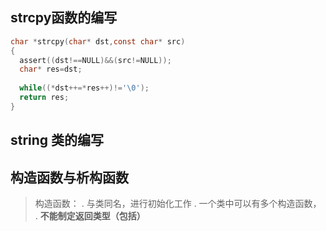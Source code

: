   ## strcpy函数的编写

```c
char *strcpy(char* dst,const char* src)
{
  assert((dst!==NULL)&&(src!=NULL));
  char* res=dst;
  
  while((*dst++=*res++)!='\0');
  return res;
}

```

## string 类的编写


## 构造函数与析构函数
> 构造函数：
. 与类同名，进行初始化工作
. 一个类中可以有多个构造函数，
. **不能制定返回类型（包括）** 
